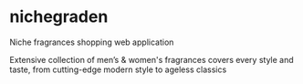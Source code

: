 # nichegraden
Niche fragrances shopping web application

Extensive collection of men’s & women's fragrances covers every style and taste, from cutting-edge modern style to ageless classics
